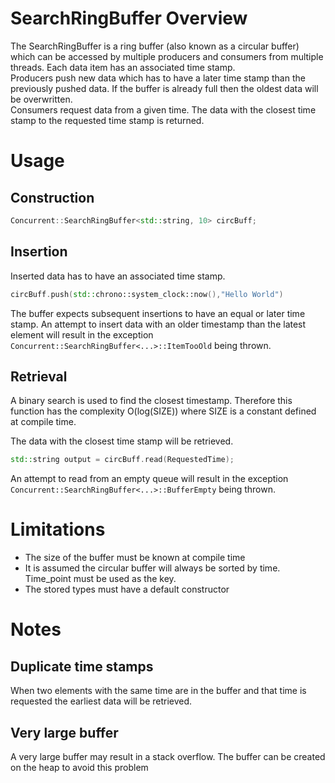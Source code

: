 # SearchRingBuffer Overview

The SearchRingBuffer is a ring buffer (also known as a circular buffer) which can be accessed by multiple producers and consumers from multiple threads. Each data item has an associated time stamp.  
Producers push new data which has to have a later time stamp than the previously pushed data. If the buffer is already full then the oldest data will be overwritten.  
Consumers request data from a given time. The data with the closest time stamp to the requested time stamp is returned.

# Usage

## Construction

```C++
Concurrent::SearchRingBuffer<std::string, 10> circBuff;
```

## Insertion

Inserted data has to have an associated time stamp.

```C++
circBuff.push(std::chrono::system_clock::now(),"Hello World")
```

The buffer expects subsequent insertions to have an equal or later time stamp.
An attempt to insert data with an older timestamp than the latest element will result in the exception `Concurrent::SearchRingBuffer<...>::ItemTooOld` being thrown.

## Retrieval

A binary search is used to find the closest timestamp. Therefore this function has the complexity O(log(SIZE)) where SIZE is a constant defined at compile time.

The data with the closest time stamp will be retrieved.

```C++
std::string output = circBuff.read(RequestedTime);
```

An attempt to read from an empty queue will result in the exception `Concurrent::SearchRingBuffer<...>::BufferEmpty` being thrown.

# Limitations

- The size of the buffer must be known at compile time
- It is assumed the circular buffer will always be sorted by time. Time_point must be used as the key.
- The stored types must have a default constructor

# Notes

## Duplicate time stamps

When two elements with the same time are in the buffer and that time is requested the earliest data will be retrieved.

## Very large buffer

A very large buffer may result in a stack overflow. The buffer can be created on the heap to avoid this problem
